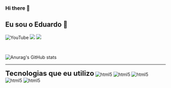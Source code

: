 ### Hi there 👋

<!--
**devlovato/devlovato** is a ✨ _special_ ✨ repository because its `README.md` (this file) appears on your GitHub profile.

Here are some ideas to get you started:

- 🔭 I’m currently working on ...
- 🌱 I’m currently learning ...
- 👯 I’m looking to collaborate on ...
- 🤔 I’m looking for help with ...
- 💬 Ask me about ...
- 📫 How to reach me: ...
- 😄 Pronouns: ...
- ⚡ Fun fact: ...
-->


## Eu sou o Eduardo 👋
![YouTube](https://img.shields.io/badge/YouTube-FF0000?style=for-the-badge&logo=youtube&logoColor=white)
![](https://img.shields.io/badge/Instagram-E4405F?style=for-the-badge&logo=instagram&logoColor=white)
![](https://img.shields.io/badge/Gmail-D14836?style=for-the-badge&logo=gmail&logoColor=white)


<div style="display:inline-block;">
<br>

![Anurag's GitHub stats](https://github-readme-stats.vercel.app/api?username=devlovato&show_icons=true&theme=algolia )

<hr>
<strong style="font-size:22px;">Tecnologias que eu utilizo</strong>

<img align="center" alt="html5" src="https://img.shields.io/badge/MySQL-FFF?style=for-the-badge&logo=mysql&logoColor=blue">
<img align="center" alt="html5" src="https://img.shields.io/badge/HTML5-E34F26?style=for-the-badge&logo=html5&logoColor=white">
<img align="center" alt="html5" src="https://img.shields.io/badge/CSS3-1572B6?style=for-the-badge&logo=css3&logoColor=white">
<img align="center" alt="html5" src="https://img.shields.io/badge/Python-14354C?style=for-the-badge&logo=python&logoColor=white">
<img align="center" alt="html5" src="https://img.shields.io/badge/PHP-777BB4?style=for-the-badge&logo=php&logoColor=white">
</div>

